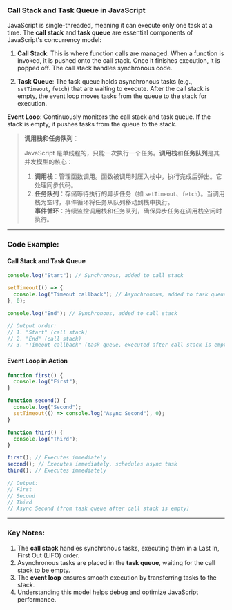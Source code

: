 ### Call Stack and Task Queue in JavaScript

<audio src="..\..\mp3\JavaScript is s.mp3"></audio>

JavaScript is single-threaded, meaning it can execute only one task at a time. The **call stack** and **task queue** are essential components of JavaScript's concurrency model:

1. **Call Stack**: This is where function calls are managed. When a function is invoked, it is pushed onto the call stack. Once it finishes execution, it is popped off. The call stack handles synchronous code.

2. **Task Queue**: The task queue holds asynchronous tasks (e.g., `setTimeout`, `fetch`) that are waiting to execute. After the call stack is empty, the event loop moves tasks from the queue to the stack for execution.

**Event Loop**: Continuously monitors the call stack and task queue. If the stack is empty, it pushes tasks from the queue to the stack.

> **调用栈和任务队列**：
>
> <audio src="..\..\mp3\JavaScript 是单线程.mp3"></audio>
>
> JavaScript 是单线程的，只能一次执行一个任务。**调用栈**和**任务队列**是其并发模型的核心：  
>
> 1. **调用栈**：管理函数调用。函数被调用时压入栈中，执行完成后弹出。它处理同步代码。  
> 2. **任务队列**：存储等待执行的异步任务（如 `setTimeout`、`fetch`）。当调用栈为空时，事件循环将任务从队列移动到栈中执行。  
> **事件循环**：持续监控调用栈和任务队列，确保异步任务在调用栈空闲时执行。

---

### Code Example:

<audio src="..\..\mp3\这段代码展示了 JavaScr (19).mp3"></audio>

#### **Call Stack and Task Queue**
```javascript
console.log("Start"); // Synchronous, added to call stack

setTimeout(() => {
  console.log("Timeout callback"); // Asynchronous, added to task queue
}, 0);

console.log("End"); // Synchronous, added to call stack

// Output order:
// 1. "Start" (call stack)
// 2. "End" (call stack)
// 3. "Timeout callback" (task queue, executed after call stack is empty)
```

#### **Event Loop in Action**
```javascript
function first() {
  console.log("First");
}

function second() {
  console.log("Second");
  setTimeout(() => console.log("Async Second"), 0);
}

function third() {
  console.log("Third");
}

first(); // Executes immediately
second(); // Executes immediately, schedules async task
third(); // Executes immediately

// Output:
// First
// Second
// Third
// Async Second (from task queue after call stack is empty)
```

---

### Key Notes:
1. The **call stack** handles synchronous tasks, executing them in a Last In, First Out (LIFO) order.  
2. Asynchronous tasks are placed in the **task queue**, waiting for the call stack to be empty.  
3. The **event loop** ensures smooth execution by transferring tasks to the stack.  
4. Understanding this model helps debug and optimize JavaScript performance.